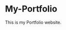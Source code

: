 # My-Portfolio
This is my Portfolio website.
         
        
   
      
       
  
     
  
    
 
      
  
 
